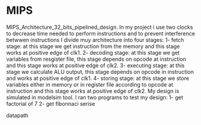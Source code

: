 # MIPS
MIPS_Architecture_32_bits_pipelined_design.
In my project i use two clocks to decrease time needed to perform instructions and to prevent interference betwwen instructions
I divide muy architecture into four stages:
1- fetch stage: at this stage we get instruction from the memory and this stage works at positive edge of clk1.
2- decoding stage: at this stage we get variables from resgister file, this stage depends on opcode at instruction and this stage works at positive edge of clk2.
3- executing stage: at this stage we calculate ALU output, this stage depends on opcode in instruction and works at positive edge of clk1.
4- storing stage: at this stage we store variables either in memory or in register file according to opcode at instruction and this stage works at positive edge of clk2. 
My design is simulated in modelsim tool.
I ran two programs to test my design:
1- get factorial of 7 
2- get fibonnaci serise

datapath

